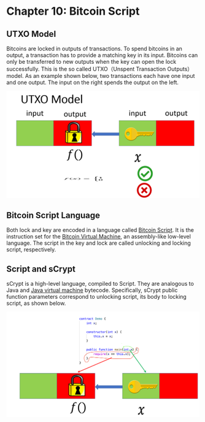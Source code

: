 # Chapter 10: Bitcoin Script

## UTXO Model

Bitcoins are locked in outputs of transactions. To spend bitcoins in an output, a transaction has to provide a matching key in its input. Bitcoins can only be transferred to new outputs when the key can open the lock successfully. This is the so called UTXO（Unspent Transaction Outputs）model. As an example shown below, two transactions each have one input and one output. The input on the right spends the output on the left.

![UTXO](https://github.com/sCrypt-Inc/image-hosting/blob/master/learn-scrypt-courses/02.png?raw=true)

## Bitcoin Script Language

Both lock and key are encoded in a language called [Bitcoin Script](https://wiki.bitcoinsv.io/index.php/Script). It is the instruction set for the [Bitcoin Virtual Machine](https://xiaohuiliu.medium.com/introduction-to-bitcoin-smart-contracts-9c0ea37dc757), an assembly-like low-level language. The script in the key and lock are called unlocking and locking script, respectively.

## Script and sCrypt

sCrypt is a high-level language, compiled to Script. They are analogous to Java and [Java virtual machine](https://en.wikipedia.org/wiki/Java_virtual_machine) bytecode. Specifically, sCrypt public function parameters correspond to unlocking script, its body to locking script, as shown below.

![UTXO](https://github.com/sCrypt-Inc/image-hosting/blob/master/learn-scrypt-courses/01.png?raw=true)
